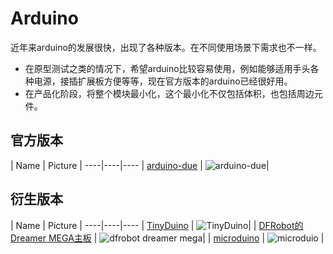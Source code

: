 # Arduino

近年来arduino的发展很快，出现了各种版本。在不同使用场景下需求也不一样。

* 在原型测试之类的情况下，希望arduino比较容易使用，例如能够适用手头各种电源，接插扩展板方便等等，现在官方版本的arduino已经很好用。
* 在产品化阶段，将整个模块最小化，这个最小化不仅包括体积，也包括周边元件。

## 官方版本

| Name | Picture |
----|----|----
| [arduino-due](arduino-due.html) | ![arduino-due](http://ww1.sinaimg.cn/thumbnail/a74ecc4cjw1e0jtvhjvy0j.jpg)|

## 衍生版本

| Name | Picture |
----|----|----
| [TinyDuino](tinyduino.html) | ![TinyDuino](http://ww1.sinaimg.cn/thumbnail/a74ecc4cjw1e0pe4b1br3j.jpg)|
| [DFRobot的Dreamer MEGA主板](dfrobot-dreamer-mega.html) | ![dfrobot dreamer mega](http://ww2.sinaimg.cn/thumbnail/826db6f8jw1e0ky7hmdv7j.jpg)|
| [microduino](microduino.html) | ![microduio](http://ww2.sinaimg.cn/thumbnail/a74e55b4jw1e0jwtffzdaj.jpg) |
